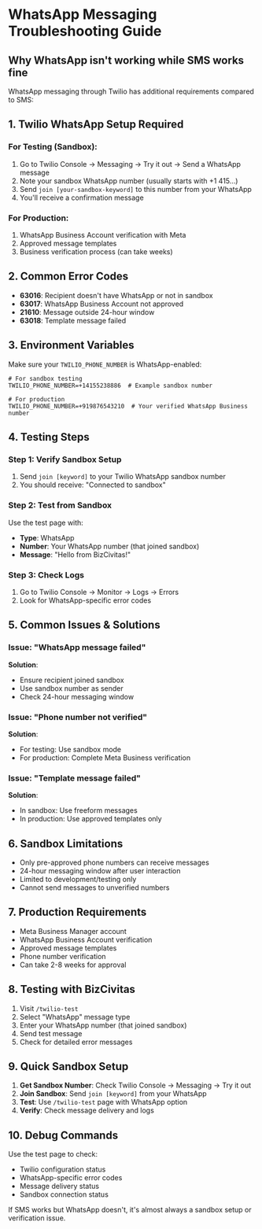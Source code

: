 # WhatsApp Messaging Troubleshooting Guide

## Why WhatsApp isn't working while SMS works fine

WhatsApp messaging through Twilio has additional requirements compared to SMS:

## 1. **Twilio WhatsApp Setup Required**

### For Testing (Sandbox):
1. Go to Twilio Console → Messaging → Try it out → Send a WhatsApp message
2. Note your sandbox WhatsApp number (usually starts with +1 415...)
3. Send `join [your-sandbox-keyword]` to this number from your WhatsApp
4. You'll receive a confirmation message

### For Production:
1. WhatsApp Business Account verification with Meta
2. Approved message templates
3. Business verification process (can take weeks)

## 2. **Common Error Codes**

- **63016**: Recipient doesn't have WhatsApp or not in sandbox
- **63017**: WhatsApp Business Account not approved
- **21610**: Message outside 24-hour window
- **63018**: Template message failed

## 3. **Environment Variables**

Make sure your `TWILIO_PHONE_NUMBER` is WhatsApp-enabled:

```env
# For sandbox testing
TWILIO_PHONE_NUMBER=+14155238886  # Example sandbox number

# For production  
TWILIO_PHONE_NUMBER=+919876543210  # Your verified WhatsApp Business number
```

## 4. **Testing Steps**

### Step 1: Verify Sandbox Setup
1. Send `join [keyword]` to your Twilio WhatsApp sandbox number
2. You should receive: "Connected to sandbox"

### Step 2: Test from Sandbox
Use the test page with:
- **Type**: WhatsApp
- **Number**: Your WhatsApp number (that joined sandbox)
- **Message**: "Hello from BizCivitas!"

### Step 3: Check Logs
1. Go to Twilio Console → Monitor → Logs → Errors
2. Look for WhatsApp-specific error codes

## 5. **Common Issues & Solutions**

### Issue: "WhatsApp message failed"
**Solution**: 
- Ensure recipient joined sandbox
- Use sandbox number as sender
- Check 24-hour messaging window

### Issue: "Phone number not verified"
**Solution**:
- For testing: Use sandbox mode
- For production: Complete Meta Business verification

### Issue: "Template message failed"
**Solution**:
- In sandbox: Use freeform messages
- In production: Use approved templates only

## 6. **Sandbox Limitations**

- Only pre-approved phone numbers can receive messages
- 24-hour messaging window after user interaction
- Limited to development/testing only
- Cannot send messages to unverified numbers

## 7. **Production Requirements**

- Meta Business Manager account
- WhatsApp Business Account verification
- Approved message templates
- Phone number verification
- Can take 2-8 weeks for approval

## 8. **Testing with BizCivitas**

1. Visit `/twilio-test`
2. Select "WhatsApp" message type
3. Enter your WhatsApp number (that joined sandbox)
4. Send test message
5. Check for detailed error messages

## 9. **Quick Sandbox Setup**

1. **Get Sandbox Number**: Check Twilio Console → Messaging → Try it out
2. **Join Sandbox**: Send `join [keyword]` from your WhatsApp
3. **Test**: Use `/twilio-test` page with WhatsApp option
4. **Verify**: Check message delivery and logs

## 10. **Debug Commands**

Use the test page to check:
- Twilio configuration status
- WhatsApp-specific error codes
- Message delivery status
- Sandbox connection status

If SMS works but WhatsApp doesn't, it's almost always a sandbox setup or verification issue.

